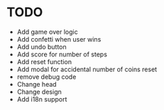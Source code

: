 # TODO

- Add game over logic
- Add confetti when user wins
- Add undo button
- Add score for number of steps
- Add reset function
- Add modal for accidental number of coins reset
- remove debug code
- Change head
- Change design
- Add i18n support
